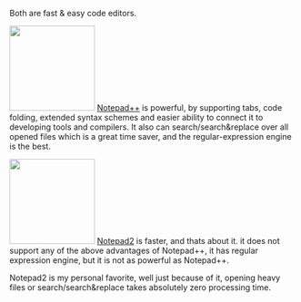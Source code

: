 Both are fast & easy code editors.

<a href="https://icompile.eladkarako.com/_uploads/notepadpp.jpg"><img src="https://icompile.eladkarako.com/_uploads/notepadpp.jpg" alt="" title="notepadpp" width="150" height="150" class="alignnone size-thumbnail wp-image-65" /></a>
<a href="http://notepad-plus-plus.org/">Notepad++</a> is powerful, by supporting tabs, code folding, extended syntax schemes and easier ability to connect it to developing tools and compilers. It also can search/search&replace over all opened files which is a great time saver, and the regular-expression engine is the best.

<a href="https://icompile.eladkarako.com/_uploads/notepad2.jpg"><img src="https://icompile.eladkarako.com/_uploads/notepad2.jpg" alt="" title="notepad2" width="150" height="150" class="alignnone size-thumbnail wp-image-66" /></a>
<a href="http://www.flos-freeware.ch/notepad2.html">Notepad2</a> is faster, and thats about it. it does not support any of the above advantages of Notepad++, it has regular expression engine, but it is not as powerful as Notepad++.

Notepad2 is my personal favorite, well just because of it, opening heavy files or search/search&replace takes absolutely zero processing time.